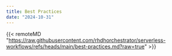 ```yaml
---
title: Best Practices
date: "2024-10-31"
---
```


{{< remoteMD "https://raw.githubusercontent.com/rhdhorchestrator/serverless-workflows/refs/heads/main/best-practices.md?raw=true" >}}

